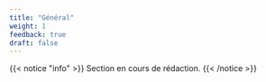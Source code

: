 ```yaml
---
title: "Général"
weight: 1
feedback: true
draft: false
---
```


{{< notice "info" >}}
Section en cours de rédaction.
{{< /notice >}}
